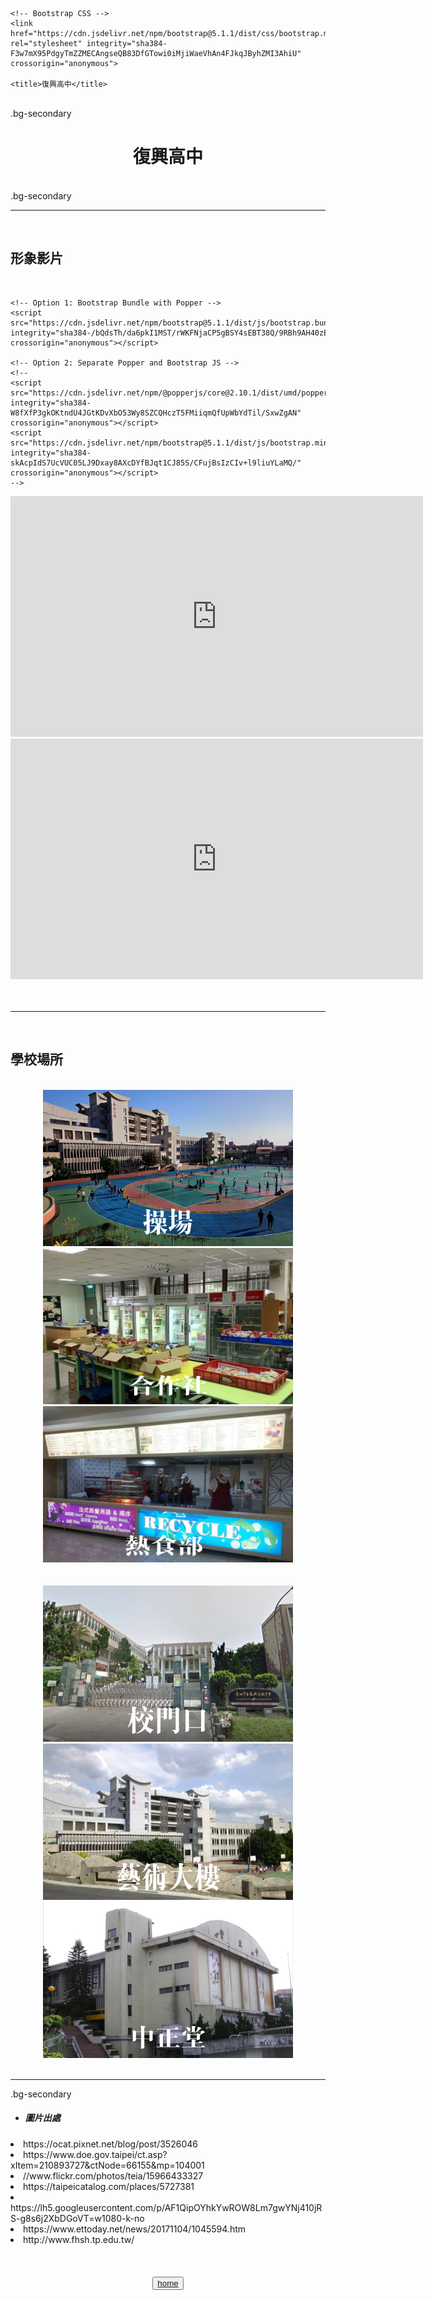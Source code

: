 <!doctype html>
<html>
  <head>
    <!-- Required meta tags -->
    <meta charset="utf-8">
    <meta name="viewport" content="width=device-width, initial-scale=1">
    
    <!-- Bootstrap CSS -->
    <link href="https://cdn.jsdelivr.net/npm/bootstrap@5.1.1/dist/css/bootstrap.min.css" rel="stylesheet" integrity="sha384-F3w7mX95PdgyTmZZMECAngseQB83DfGTowi0iMjiWaeVhAn4FJkqJByhZMI3AhiU" crossorigin="anonymous">

    <title>復興高中</title>
  </head>
  <body>
    <br/>
    <div class="p-4 mb-2 bg-secondary text-white bg-opacity-50">.bg-secondary
    <div style="text-align:center;"><h1><b>復興高中</b></h1></div>
    <br/>
  </div><div class="p-4 mb-2 bg-secondary text-white">.bg-secondary<hr/>
    <br/>
    <h2><b>形象影片</b></h2>
    <br/>
    <!-- Optional JavaScript; choose one of the two! -->

    <!-- Option 1: Bootstrap Bundle with Popper -->
    <script src="https://cdn.jsdelivr.net/npm/bootstrap@5.1.1/dist/js/bootstrap.bundle.min.js" integrity="sha384-/bQdsTh/da6pkI1MST/rWKFNjaCP5gBSY4sEBT38Q/9RBh9AH40zEOg7Hlq2THRZ" crossorigin="anonymous"></script>

    <!-- Option 2: Separate Popper and Bootstrap JS -->
    <!--
    <script src="https://cdn.jsdelivr.net/npm/@popperjs/core@2.10.1/dist/umd/popper.min.js" integrity="sha384-W8fXfP3gkOKtndU4JGtKDvXbO53Wy8SZCQHczT5FMiiqmQfUpWbYdTil/SxwZgAN" crossorigin="anonymous"></script>
    <script src="https://cdn.jsdelivr.net/npm/bootstrap@5.1.1/dist/js/bootstrap.min.js" integrity="sha384-skAcpIdS7UcVUC05LJ9Dxay8AXcDYfBJqt1CJ85S/CFujBsIzCIv+l9liuYLaMQ/" crossorigin="anonymous"></script>
    -->
  </body>
  <div style="text-align:center;">
  <iframe width="660" height="385" src="https://www.youtube.com/embed/XBbWp7VYFD4" title="YouTube video player" frameborder="0" allow="accelerometer; autoplay; clipboard-write; encrypted-media; gyroscope; picture-in-picture" allowfullscreen></iframe>
  <iframe width="660" height="385" src="https://www.youtube.com/embed/Y59Op2HDhbg" title="YouTube video player" frameborder="0" allow="accelerometer; autoplay; clipboard-write; encrypted-media; gyroscope; picture-in-picture" allowfullscreen></iframe>
  </div>
  <br/>
  <br/>
  <hr/>
  <br/>
  <h2><b>學校場所</b></h2>
  <br/>
  <div style="text-align:center;">
  <img src="IMG_4121.JPG" width="400" height="250"/>
  <img src="IMG_4123.JPG" width="400" height="250"/>
  <img src="IMG_4126.JPG" width="400" height="250"/>
  </div>
  <br/>
  <br/>
  <div style="text-align:center;">
  <img src="IMG_4128.JPG" width="400" height="250"/>
  <img src="IMG_4130.JPG" width="400" height="250"/>
  <img src="IMG_4133.JPG" width="400" height="250"/>
  </div>
  <br/>
<hr/></div><div class="p-4 mb-2 bg-secondary text-white bg-opacity-50">.bg-secondary
  <br/>
  <ul class="list-unstyled">
    <li><h5>圖片出處</h5></li>
  </ul>
            <li>https://ocat.pixnet.net/blog/post/3526046</li>
            <li>https://www.doe.gov.taipei/ct.asp?xItem=210893727&ctNode=66155&mp=104001</li>
            <li>//www.flickr.com/photos/teia/15966433327</li>
            <li>https://taipeicatalog.com/places/5727381</li>
            <li>https://lh5.googleusercontent.com/p/AF1QipOYhkYwROW8Lm7gwYNj410jRS-g8s6j2XbDGoVT=w1080-k-no</li>
            <li>https://www.ettoday.net/news/20171104/1045594.htm</li>
            <li>http://www.fhsh.tp.edu.tw/</li>
  <div style="text-align:center;"><h1><b><button type="button" class="btn btn-light"><a href="#">home</a></button></b></h1></div>
      </div></html>
